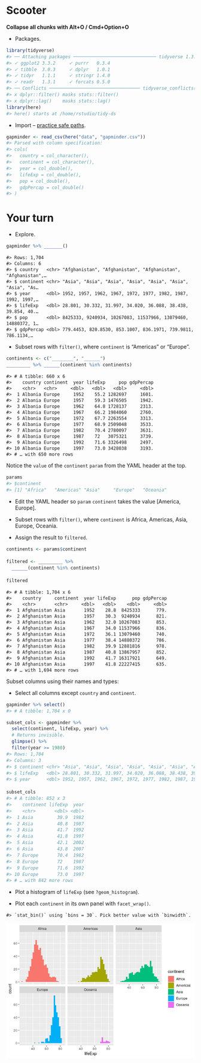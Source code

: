 Scooter
================

**Collapse all chunks with Alt+O / Cmd+Option+O**

  - Packages.

<!-- end list -->

``` r
library(tidyverse)
#> ── Attaching packages ─────────────────────────────── tidyverse 1.3.0 ──
#> ✓ ggplot2 3.3.2     ✓ purrr   0.3.4
#> ✓ tibble  3.0.3     ✓ dplyr   1.0.1
#> ✓ tidyr   1.1.1     ✓ stringr 1.4.0
#> ✓ readr   1.3.1     ✓ forcats 0.5.0
#> ── Conflicts ────────────────────────────────── tidyverse_conflicts() ──
#> x dplyr::filter() masks stats::filter()
#> x dplyr::lag()    masks stats::lag()
library(here)
#> here() starts at /home/rstudio/tidy-ds
```

  - Import – [practice safe paths](https://rstats.wtf/safe-paths.html).

<!-- end list -->

``` r
gapminder <- read_csv(here("data", "gapminder.csv"))
#> Parsed with column specification:
#> cols(
#>   country = col_character(),
#>   continent = col_character(),
#>   year = col_double(),
#>   lifeExp = col_double(),
#>   pop = col_double(),
#>   gdpPercap = col_double()
#> )
```

# Your turn

  - Explore.

<!-- end list -->

``` r
gapminder %>% _______()
```

    #> Rows: 1,704
    #> Columns: 6
    #> $ country   <chr> "Afghanistan", "Afghanistan", "Afghanistan", "Afghanistan",…
    #> $ continent <chr> "Asia", "Asia", "Asia", "Asia", "Asia", "Asia", "Asia", "As…
    #> $ year      <dbl> 1952, 1957, 1962, 1967, 1972, 1977, 1982, 1987, 1992, 1997,…
    #> $ lifeExp   <dbl> 28.801, 30.332, 31.997, 34.020, 36.088, 38.438, 39.854, 40.…
    #> $ pop       <dbl> 8425333, 9240934, 10267083, 11537966, 13079460, 14880372, 1…
    #> $ gdpPercap <dbl> 779.4453, 820.8530, 853.1007, 836.1971, 739.9811, 786.1134,…

  - Subset rows with `filter()`, where `continent` is “Americas” or
    “Europe”.

<!-- end list -->

``` r
continents <- c("________", "______")
_________ %>% ______(continent %in% continents)
```

    #> # A tibble: 660 x 6
    #>    country continent  year lifeExp     pop gdpPercap
    #>    <chr>   <chr>     <dbl>   <dbl>   <dbl>     <dbl>
    #>  1 Albania Europe     1952    55.2 1282697     1601.
    #>  2 Albania Europe     1957    59.3 1476505     1942.
    #>  3 Albania Europe     1962    64.8 1728137     2313.
    #>  4 Albania Europe     1967    66.2 1984060     2760.
    #>  5 Albania Europe     1972    67.7 2263554     3313.
    #>  6 Albania Europe     1977    68.9 2509048     3533.
    #>  7 Albania Europe     1982    70.4 2780097     3631.
    #>  8 Albania Europe     1987    72   3075321     3739.
    #>  9 Albania Europe     1992    71.6 3326498     2497.
    #> 10 Albania Europe     1997    73.0 3428038     3193.
    #> # … with 650 more rows

Notice the `value` of the `continent` `param` from the YAML header at
the top.

``` r
params
#> $continent
#> [1] "Africa"   "Americas" "Asia"     "Europe"   "Oceania"
```

  - Edit the YAML header so `param` `continent` takes the value
    \[America, Europe\].

  - Subset rows with `filter()`, where `continent` is Africa, Americas,
    Asia, Europe, Oceania.

  - Assign the result to `filtered`.

<!-- end list -->

``` r
continents <- params$continent

filtered <- _________ %>% 
  ______(continent %in% continents)

filtered
```

    #> # A tibble: 1,704 x 6
    #>    country     continent  year lifeExp      pop gdpPercap
    #>    <chr>       <chr>     <dbl>   <dbl>    <dbl>     <dbl>
    #>  1 Afghanistan Asia       1952    28.8  8425333      779.
    #>  2 Afghanistan Asia       1957    30.3  9240934      821.
    #>  3 Afghanistan Asia       1962    32.0 10267083      853.
    #>  4 Afghanistan Asia       1967    34.0 11537966      836.
    #>  5 Afghanistan Asia       1972    36.1 13079460      740.
    #>  6 Afghanistan Asia       1977    38.4 14880372      786.
    #>  7 Afghanistan Asia       1982    39.9 12881816      978.
    #>  8 Afghanistan Asia       1987    40.8 13867957      852.
    #>  9 Afghanistan Asia       1992    41.7 16317921      649.
    #> 10 Afghanistan Asia       1997    41.8 22227415      635.
    #> # … with 1,694 more rows

Subset columns using their names and types:

  - Select all columns except `country` and `continent`.

<!-- end list -->

``` r
gapminder %>% select()
#> # A tibble: 1,704 x 0
```

``` r
subset_cols <- gapminder %>% 
  select(continent, lifeExp, year) %>% 
  # Returns invisible.
  glimpse() %>% 
  filter(year >= 1980)
#> Rows: 1,704
#> Columns: 3
#> $ continent <chr> "Asia", "Asia", "Asia", "Asia", "Asia", "Asia", "Asia", "As…
#> $ lifeExp   <dbl> 28.801, 30.332, 31.997, 34.020, 36.088, 38.438, 39.854, 40.…
#> $ year      <dbl> 1952, 1957, 1962, 1967, 1972, 1977, 1982, 1987, 1992, 1997,…

subset_cols
#> # A tibble: 852 x 3
#>    continent lifeExp  year
#>    <chr>       <dbl> <dbl>
#>  1 Asia         39.9  1982
#>  2 Asia         40.8  1987
#>  3 Asia         41.7  1992
#>  4 Asia         41.8  1997
#>  5 Asia         42.1  2002
#>  6 Asia         43.8  2007
#>  7 Europe       70.4  1982
#>  8 Europe       72    1987
#>  9 Europe       71.6  1992
#> 10 Europe       73.0  1997
#> # … with 842 more rows
```

  - Plot a histogram of `lifeExp` (see `?geom_histogram`).

  - Plot each `continent` in its own panel with `facet_wrap()`.

<!-- end list -->

    #> `stat_bin()` using `bins = 30`. Pick better value with `binwidth`.

![](02_scooter_you_files/figure-gfm/boxplot-3-1.png)<!-- -->
